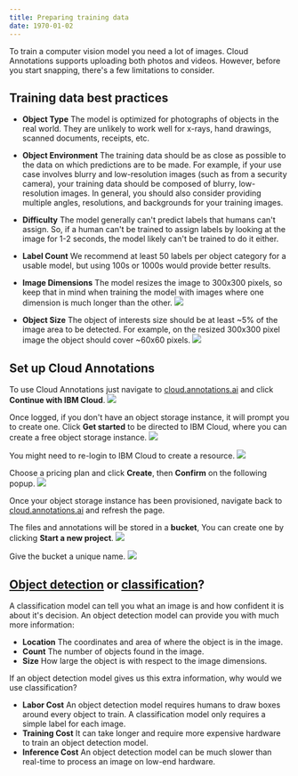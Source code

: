 ```yaml
---
title: Preparing training data
date: 1970-01-02
---
```


To train a computer vision model you need a lot of images.
Cloud Annotations supports uploading both photos and videos.
However, before you start snapping, there's a few limitations to consider.

## Training data best practices
* **Object Type** The model is optimized for photographs of objects in the real world. They are unlikely to work well for x-rays, hand drawings, scanned documents, receipts, etc.

* **Object Environment** The training data should be as close as possible to the data on which predictions are to be made. For example, if your use case involves blurry and low-resolution images (such as from a security camera), your training data should be composed of blurry, low-resolution images. In general, you should also consider providing multiple angles, resolutions, and backgrounds for your training images.

* **Difficulty** The model generally can't predict labels that humans can't assign. So, if a human can't be trained to assign labels by looking at the image for 1-2 seconds, the model likely can't be trained to do it either.

* **Label Count** We recommend at least 50 labels per object category for a usable model, but using 100s or 1000s would provide better results.

* **Image Dimensions** The model resizes the image to 300x300 pixels, so keep that in mind when training the model with images where one dimension is much longer than the other.
![](/assets/images/shrink_image.png)

* **Object Size** The object of interests size should be at least ~5% of the image area to be detected. For example, on the resized 300x300 pixel image the object should cover ~60x60 pixels.
![](/assets/images/small_image.png)


## Set up Cloud Annotations
To use Cloud Annotations just navigate to [cloud.annotations.ai](https://cloud.annotations.ai) and click **Continue with IBM Cloud**.
![](/assets/images/0a.CA_login.png)

Once logged, if you don't have an object storage instance, it will prompt you to create one. Click **Get started** to be directed to IBM Cloud, where you can create a free object storage instance.
![](/assets/images/1a.CA_no-object-storage.png)

You might need to re-login to IBM Cloud to create a resource.
![](/assets/images/2a.IBM_login-to-create-resource.png)

Choose a pricing plan and click **Create**, then **Confirm** on the following popup.
![](/assets/images/3a.IBM_create-object-storage.png)

Once your object storage instance has been provisioned, navigate back to [cloud.annotations.ai](https://cloud.annotations.ai) and refresh the page. 

The files and annotations will be stored in a **bucket**, You can create one by clicking **Start a new project**.
![](/assets/images/4a.CA_create-bucket.png)

Give the bucket a unique name.
![](/assets/images/5.CA_name-bucket.png)

## [Object detection](#object-detection) or [classification](#classification)?
A classification model can tell you what an image is and how confident it is about it's decision.
An object detection model can provide you with much more information:
* **Location** The coordinates and area of where the object is in the image.
* **Count** The number of objects found in the image.
* **Size** How large the object is with respect to the image dimensions.

If an object detection model gives us this extra information, why would we use classification?
* **Labor Cost** An object detection model requires humans to draw boxes around every object to train. A classification model only requires a simple label for each image.
* **Training Cost** It can take longer and require more expensive hardware to train an object detection model.
* **Inference Cost** An object detection model can be much slower than real-time to process an image on low-end hardware.



